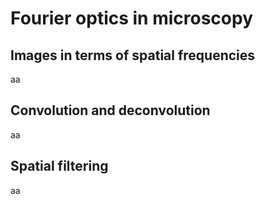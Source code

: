 # Fourier optics in microscopy

Images in terms of spatial frequencies
---
aa

Convolution and deconvolution
---
aa

Spatial filtering
---
aa

